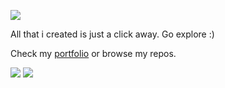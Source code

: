 <p>
  <img  src="https://github.com/reddyfede/reddyfede/assets/106488356/31669b05-869f-4ab4-8489-4ecf74a8cdf9">
</p>

<p>
  All that i created is just a click away.
  Go explore :)

  Check my <a href='https://reddyfede.netlify.app/'>portfolio</a>
  or browse my repos.
</p>

<p>
  <img src="https://github-readme-stats.vercel.app/api?username=reddyfede&show_icons=true&theme=transparent">
  
  <img src="https://streak-stats.demolab.com/?user=reddyfede&theme=transparent&border_radius=4.5&date_format=j%20M%5B%20Y%5D&card_width=360">
</p>


